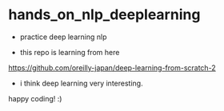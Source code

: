 # hands_on_nlp_deeplearning

- practice deep learning nlp

- this repo is learning from here

https://github.com/oreilly-japan/deep-learning-from-scratch-2


- i think deep learning very interesting.



happy coding! :)